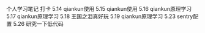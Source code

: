 个人学习笔记
打卡
5.14    qiankun使用
5.15    qiankun使用
5.16    qiankun原理学习
5.17    qiankun原理学习
5.18    王国之泪真好玩
5.19    qiankun原理学习
5.23    sentry配置
5.26    研究一下低代码